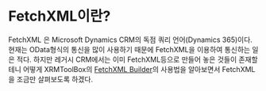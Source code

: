 # FetchXML이란?

FetchXML 은 Microsoft Dynamics CRM의 독점 쿼리 언어(Dynamics 365)이다. 현재는 OData형식의 통신을 많이 사용하기 때문에 FetchXML을 이용하여 통신하는 일은 적다. 하지만 레거시 CRM에서는 이미 FetchXML등으로 만들어 놓은 것들이 존재할 테니 어떻게 XRMToolBox의 [FetchXML Builder](https://fetchxmlbuilder.com/)의 사용법을 알아보면서 FetchXML을 조금만 살펴보도록 하겠다.